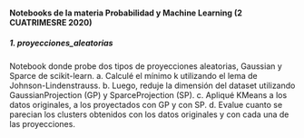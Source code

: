 #### Notebooks de la materia Probabilidad y Machine Learning (2 CUATRIMESRE 2020)

##### 1. proyecciones_aleatorias
Notebook donde probe dos tipos de proyecciones aleatorias, Gaussian y Sparce de scikit-learn.
  a. Calculé el mínimo k utilizando el lema de Johnson-Lindenstrauss.
  b. Luego, reduje la dimensión del dataset utilizando GaussianProjection (GP) y SparceProjection (SP). 
  c. Apliqué KMeans a los datos originales, a los proyectados con GP y con SP.
  d. Evalue cuanto se parecian los clusters obtenidos con los datos originales y con cada una de las proyecciones.
